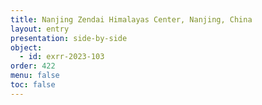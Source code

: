 ```yaml
---
title: Nanjing Zendai Himalayas Center, Nanjing, China
layout: entry
presentation: side-by-side
object:
  - id: exrr-2023-103
order: 422
menu: false
toc: false
---
```

